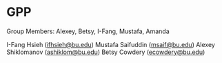 # GPP

Group Members: Alexey, Betsy, I-Fang, Mustafa, Amanda

I-Fang Hsieh (ifhsieh@bu.edu)
Mustafa Saifuddin (msaif@bu.edu)
Alexey Shiklomanov (ashiklom@bu.edu)
Betsy Cowdery (ecowdery@bu.edu)

